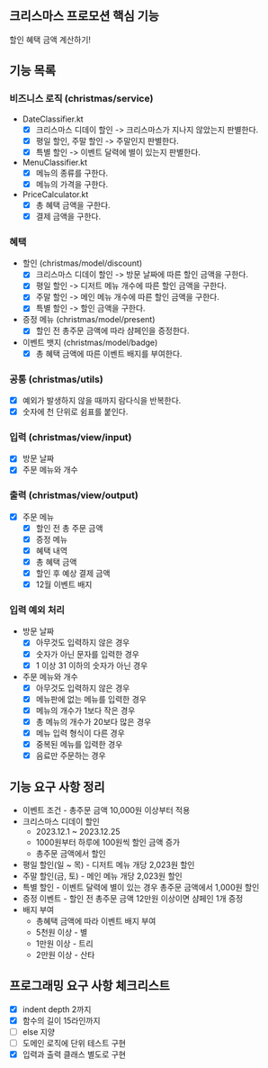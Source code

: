 ## 크리스마스 프로모션 핵심 기능
할인 혜택 금액 계산하기!

## 기능 목록
### 비즈니스 로직 (christmas/service)
- DateClassifier.kt
  - [x] 크리스마스 디데이 할인 -> 크리스마스가 지나지 않았는지 판별한다.
  - [x] 평일 할인, 주말 할인 -> 주말인지 판별한다.
  - [x] 특별 할인 -> 이벤트 달력에 별이 있는지 판별한다.
- MenuClassifier.kt
  - [x] 메뉴의 종류를 구한다.
  - [x] 메뉴의 가격을 구한다.
- PriceCalculator.kt
  - [x] 총 혜택 금액을 구한다.
  - [x] 결제 금액을 구한다.

### 혜택
- 할인 (christmas/model/discount)
  - [x] 크리스마스 디데이 할인 -> 방문 날짜에 따른 할인 금액을 구한다.
  - [x] 평일 할인 -> 디저트 메뉴 개수에 따른 할인 금액을 구한다.
  - [x] 주말 할인 -> 메인 메뉴 개수에 따른 할인 금액을 구한다.
  - [x] 특별 할인 -> 할인 금액을 구한다.
- 증정 메뉴 (christmas/model/present)
  - [x] 할인 전 총주문 금액에 따라 샴페인을 증정한다.
- 이벤트 뱃지 (christmas/model/badge)
  - [x] 총 혜택 금액에 따른 이벤트 배지를 부여한다.

### 공통 (christmas/utils)
- [x] 예외가 발생하지 않을 때까지 람다식을 반복한다.
- [x] 숫자에 천 단위로 쉼표를 붙인다.

### 입력 (christmas/view/input)
- [x] 방문 날짜
- [x] 주문 메뉴와 개수

### 출력 (christmas/view/output)
- [x] 주문 메뉴
  - [x] 할인 전 총 주문 금액
  - [x] 증정 메뉴
  - [x] 혜택 내역
  - [x] 총 혜택 금액
  - [x] 할인 후 예상 결제 금액
  - [x] 12월 이벤트 배지

### 입력 예외 처리
- 방문 날짜
  - [x] 아무것도 입력하지 않은 경우 
  - [x] 숫자가 아닌 문자를 입력한 경우
  - [x] 1 이상 31 이하의 숫자가 아닌 경우
- 주문 메뉴와 개수
  - [x] 아무것도 입력하지 않은 경우
  - [x] 메뉴판에 없는 메뉴를 입력한 경우
  - [x] 메뉴의 개수가 1보다 작은 경우
  - [x] 총 메뉴의 개수가 20보다 많은 경우
  - [x] 메뉴 입력 형식이 다른 경우
  - [x] 중복된 메뉴를 입력한 경우
  - [x] 음료만 주문하는 경우

## 기능 요구 사항 정리
- 이벤트 조건 - 총주문 금액 10,000원 이상부터 적용
- 크리스마스 디데이 할인
  - 2023.12.1 ~ 2023.12.25
  - 1000원부터 하루에 100원씩 할인 금액 증가
  - 총주문 금액에서 할인
- 평일 할인(일 ~ 목) - 디저트 메뉴 개당 2,023원 할인
- 주말 할인(금, 토) - 메인 메뉴 개당 2,023원 할인
- 특별 할인 - 이벤트 달력에 별이 있는 경우 총주문 금액에서 1,000원 할인
- 증정 이벤트 - 할인 전 총주문 금액 12만원 이상이면 샴페인 1개 증정
- 배지 부여
  - 총혜택 금액에 따라 이벤트 배지 부여
  - 5천원 이상 - 별
  - 1만원 이상 - 트리
  - 2만원 이상 - 산타

## 프로그래밍 요구 사항 체크리스트
- [x] indent depth 2까지
- [x] 함수의 길이 15라인까지
- [ ] else 지양
- [ ] 도메인 로직에 단위 테스트 구현
- [x] 입력과 출력 클래스 별도로 구현